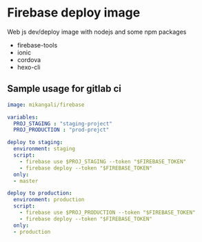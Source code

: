 # Firebase deploy image

Web js dev/deploy image with nodejs and some npm packages

* firebase-tools
* ionic
* cordova
* hexo-cli

## Sample usage for gitlab ci

```yml
image: mikangali/firebase

variables:
  PROJ_STAGING : "staging-project"
  PROJ_PRODUCTION : "prod-prejct"

deploy to staging:
  environment: staging
  script:
    - firebase use $PROJ_STAGING --token "$FIREBASE_TOKEN"
    - firebase deploy --token "$FIREBASE_TOKEN"
  only:
  - master

deploy to production:
  environment: production
  script:
    - firebase use $PROJ_PRODUCTION --token "$FIREBASE_TOKEN"
    - firebase deploy --token "$FIREBASE_TOKEN"
  only:
  - production
```
